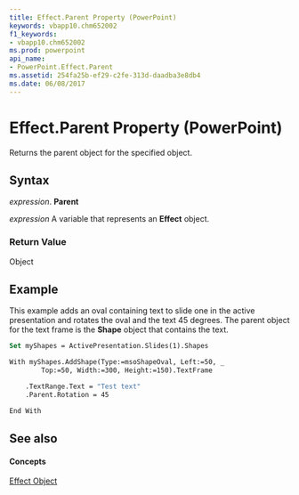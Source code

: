 ```yaml
---
title: Effect.Parent Property (PowerPoint)
keywords: vbapp10.chm652002
f1_keywords:
- vbapp10.chm652002
ms.prod: powerpoint
api_name:
- PowerPoint.Effect.Parent
ms.assetid: 254fa25b-ef29-c2fe-313d-daadba3e8db4
ms.date: 06/08/2017
---
```



# Effect.Parent Property (PowerPoint)

Returns the parent object for the specified object.


## Syntax

 _expression_. **Parent**

 _expression_ A variable that represents an **Effect** object.


### Return Value

Object


## Example

This example adds an oval containing text to slide one in the active presentation and rotates the oval and the text 45 degrees. The parent object for the text frame is the  **Shape** object that contains the text.


```vb
Set myShapes = ActivePresentation.Slides(1).Shapes

With myShapes.AddShape(Type:=msoShapeOval, Left:=50, _
        Top:=50, Width:=300, Height:=150).TextFrame

    .TextRange.Text = "Test text"
    .Parent.Rotation = 45

End With
```


## See also


#### Concepts



[Effect Object](PowerPoint.Effect.md)

